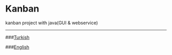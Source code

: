 





Kanban
======

kanban project with java(GUI &amp; webservice)


----------------------------

###[Turkish](https://github.com/mehmetdik/Kanban/blob/master/docs/tr/Tr.md)

###[English](https://github.com/paufsc/Kanban/blob/master/docs/en/Tr.md)





